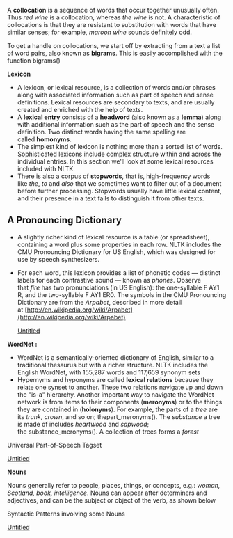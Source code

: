 A **collocation** is a sequence of words that occur together unusually often. Thus _red wine_ is a collocation, whereas _the wine_ is not. A characteristic of collocations is that they are resistant to substitution with words that have similar senses; for example, _maroon wine_ sounds definitely odd.

To get a handle on collocations, we start off by extracting from a text a list of word pairs, also known as **bigrams**. This is easily accomplished with the function bigrams()

**Lexicon**

-   A lexicon, or lexical resource, is a collection of words and/or phrases along with associated information such as part of speech and sense definitions. Lexical resources are secondary to texts, and are usually created and enriched with the help of texts.
-   A **lexical entry** consists of a **headword** (also known as a **lemma**) along with additional information such as the part of speech and the sense definition. Two distinct words having the same spelling are called **homonyms**.
-   The simplest kind of lexicon is nothing more than a sorted list of words. Sophisticated lexicons include complex structure within and across the individual entries. In this section we'll look at some lexical resources included with NLTK.
-   There is also a corpus of **stopwords**, that is, high-frequency words like _the_, _to_ and _also_ that we sometimes want to filter out of a document before further processing. Stopwords usually have little lexical content, and their presence in a text fails to distinguish it from other texts.

## A Pronouncing Dictionary

-   A slightly richer kind of lexical resource is a table (or spreadsheet), containing a word plus some properties in each row. NLTK includes the CMU Pronouncing Dictionary for US English, which was designed for use by speech synthesizers.
    
-   For each word, this lexicon provides a list of phonetic codes — distinct labels for each contrastive sound — known as _phones_. Observe that _fire_ has two pronunciations (in US English): the one-syllable F AY1 R, and the two-syllable F AY1 ER0. The symbols in the CMU Pronouncing Dictionary are from the _Arpabet_, described in more detail at [http://en.wikipedia.org/wiki/Arpabet](http://en.wikipedia.org/wiki/Arpabet)
    
    [Untitled](https://www.notion.so/e2bfdb83cf0e4aa39a61c90e16782f62)
    

**WordNet :**

-   WordNet is a semantically-oriented dictionary of English, similar to a traditional thesaurus but with a richer structure. NLTK includes the English WordNet, with 155,287 words and 117,659 synonym sets
-   Hypernyms and hyponyms are called **lexical relations** because they relate one synset to another. These two relations navigate up and down the "is-a" hierarchy. Another important way to navigate the WordNet network is from items to their components (**meronyms**) or to the things they are contained in (**holonyms**). For example, the parts of a _tree_ are its _trunk_, _crown_, and so on; thepart\_meronyms(). The _substance_ a tree is made of includes _heartwood_ and _sapwood_; the substance\_meronyms(). A collection of trees forms a _forest_

Universal Part-of-Speech Tagset

[Untitled](https://www.notion.so/6c5fd35ee2664838bd6f3505467342b3)

**Nouns**

Nouns generally refer to people, places, things, or concepts, e.g.: _woman, Scotland, book, intelligence_. Nouns can appear after determiners and adjectives, and can be the subject or object of the verb, as shown below

Syntactic Patterns involving some Nouns

[Untitled](https://www.notion.so/22007e4b59e149fda38a2111ae278d66)